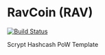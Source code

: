 RavCoin (RAV)
===========

[![Build Status](https://travis-ci.org/RazorLove/ravcoin.png?branch=master)](https://travis-ci.org/RazorLove/ravcoin)


Scrypt Hashcash PoW Template